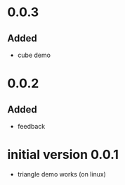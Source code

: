 # 0.0.3

## Added

* cube demo

# 0.0.2

## Added

* feedback

# initial version 0.0.1

* triangle demo works (on linux)
